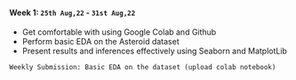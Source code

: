 #### Week 1: `25th Aug,22` - `31st Aug,22`
* Get comfortable with using Google Colab and Github
* Perform basic EDA on the Asteroid dataset
* Present results and inferences effectively using Seaborn and MatplotLib
```
Weekly Submission: Basic EDA on the dataset (upload colab notebook)
```
